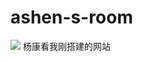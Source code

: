 # ashen-s-room
![](https://qgt-style.oss-cn-hangzhou.aliyuncs.com/newcoursep4/g1/g1-2-2/tenor.gif)
杨康看我刚搭建的网站
